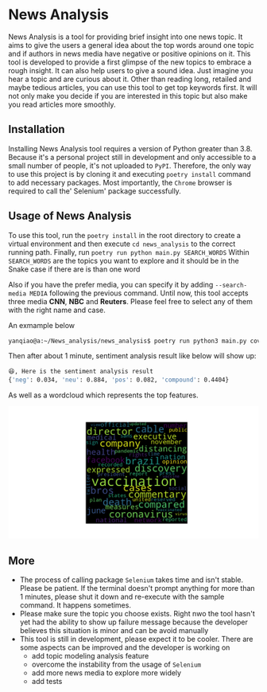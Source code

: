 # News Analysis

News Analysis is a tool for providing brief insight into one news topic. It aims to give the users a general idea about the top words around one topic and if authors in news media have negative or positive opinions on it. This tool is developed to provide a first glimpse of the new topics to embrace a rough insight. It can also help users to give a sound idea. Just imagine you hear a topic and are curious about it. Other than reading long, retailed and maybe tedious articles, you can use this tool to get top keywords first. It will not only make you decide if you are interested in this topic but also make you read articles more smoothly.

## Installation

Installing News Analysis tool requires a version of Python greater than 3.8. Because it's a personal project still in development and only accessible to a small number of people, it's not uploaded to `PyPI`. Therefore, the only way to use this project is by cloning it and executing `poetry install` command to add necessary packages. Most importantly, the `Chrome` browser is required to call the' Selenium' package successfully.

## Usage of News Analysis

To use this tool, run the `poetry install` in the root directory to create a virtual environment and then execute `cd news_analysis` to the correct running path. Finally, run `poetry run python main.py SEARCH_WORDS` Within `SEARCH_WORDS` are the topics you want to explore and it should be in the Snake case if there are is than one word

Also if you have the prefer media, you can specify it by adding `--search-media MEDIA` following the previous command.
Until now, this tool accepts three media **CNN**, **NBC** and **Reuters**. Please feel free to select any of them with the right name and case.

An exmample below

```bash
yanqiao@a:~/News_analysis/news_analysis$ poetry run python3 main.py covid_China  --search-media CNN
```

Then after about 1 minute, sentiment analysis result like below will show up:

```bash
😆, Here is the sentiment analysis result
{'neg': 0.034, 'neu': 0.884, 'pos': 0.082, 'compound': 0.4404}
```

As well as a wordcloud which represents the top features.

![Wordcloud](wordcloud.png)

## More

- The process of calling package `Selenium` takes time and isn't stable. Please be patient. If the terminal doesn't prompt anything for more than 1 minutes, please shut it down and re-execute with the sample command. It happens sometimes.
- Please make sure the topic you choose exists. Right nwo the tool hasn't yet had the ability to show up failure message because the developer believes this situation is minor and can be avoid manually
- This tool is still in development, please expect it to be cooler. There are some aspects can be improved and the developer is working on
  - add topic modeling analysis feature
  - overcome the instability from the usage of `Selenium`
  - add more news media to explore more widely
  - add tests
